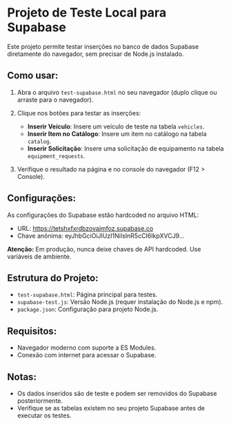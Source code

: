 # Projeto de Teste Local para Supabase

Este projeto permite testar inserções no banco de dados Supabase diretamente do navegador, sem precisar de Node.js instalado.

## Como usar:

1. Abra o arquivo `test-supabase.html` no seu navegador (duplo clique ou arraste para o navegador).

2. Clique nos botões para testar as inserções:
   - **Inserir Veículo**: Insere um veículo de teste na tabela `vehicles`.
   - **Inserir Item no Catálogo**: Insere um item no catálogo na tabela `catalog`.
   - **Inserir Solicitação**: Insere uma solicitação de equipamento na tabela `equipment_requests`.

3. Verifique o resultado na página e no console do navegador (F12 > Console).

## Configurações:

As configurações do Supabase estão hardcoded no arquivo HTML:
- URL: https://tetshxfxrdbzovajmfoz.supabase.co
- Chave anônima: eyJhbGciOiJIUzI1NiIsInR5cCI6IkpXVCJ9...

**Atenção:** Em produção, nunca deixe chaves de API hardcoded. Use variáveis de ambiente.

## Estrutura do Projeto:

- `test-supabase.html`: Página principal para testes.
- `supabase-test.js`: Versão Node.js (requer instalação do Node.js e npm).
- `package.json`: Configuração para projeto Node.js.

## Requisitos:

- Navegador moderno com suporte a ES Modules.
- Conexão com internet para acessar o Supabase.

## Notas:

- Os dados inseridos são de teste e podem ser removidos do Supabase posteriormente.
- Verifique se as tabelas existem no seu projeto Supabase antes de executar os testes.
